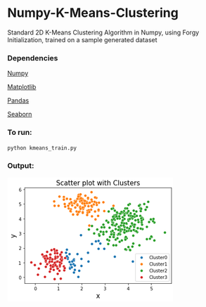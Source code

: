 # Numpy-K-Means-Clustering

Standard 2D K-Means Clustering Algorithm in Numpy, using Forgy Initialization, trained on a sample generated dataset

### Dependencies

[Numpy](https://anaconda.org/conda-forge/numpy)

[Matplotlib](https://anaconda.org/conda-forge/matplotlib)

[Pandas](https://anaconda.org/conda-forge/pandas)

[Seaborn](https://anaconda.org/conda-forge/seaborn/)

### To run:
```python
python kmeans_train.py 
```

### Output:

![](images/kmeans_plot.png)

